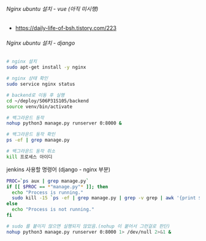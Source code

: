 ###### Nginx ubuntu 설치 - vue (아직 미시행)

- https://daily-life-of-bsh.tistory.com/223

###### Nginx ubuntu 설치 - django

```bash
# nginx 설치
sudo apt-get install -y nginx

# nginx 상태 확인
sudo service nginx status

# backend로 이동 후 실행
cd ~/deploy/S06P31S105/backend
source venv/bin/activate

# 백그라운드 동작
nohup python3 manage.py runserver 0:8000 &

# 백그라운드 동작 확인
ps -ef | grep manage.py

# 백그라운드 동작 취소
kill 프로세스 아이디
```

jenkins 사용할 명령어 (django - nginx 부분)

```sh
PROC=`ps aux | grep manage.py`
if [[ $PROC == *"manage.py"* ]]; then
  echo "Process is running."
  sudo kill -15 `ps -ef | grep manage.py | grep -v grep | awk '{print $2}'`
else
  echo "Process is not running."
fi

# sudo 를 붙이지 않으면 실행되지 않았음.(nohup 이 붙어서 그런걸로 판단)
nohup python3 manage.py runserver 0:8000 1> /dev/null 2>&1 &
```

